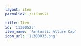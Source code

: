 ```yaml
---
layout: item
permalink: /11300521

title: Item
id: '11300521'
item_name: 'Fantastic Allure Cap'
icon_url: '11300033.png'
---
```


